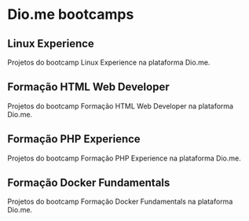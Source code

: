 # Dio.me bootcamps

## Linux Experience
Projetos do bootcamp Linux Experience na plataforma Dio.me.

## Formação HTML Web Developer
Projetos do bootcamp Formação HTML Web Developer na plataforma Dio.me.

## Formação PHP Experience
Projetos do bootcamp Formação PHP Experience na plataforma Dio.me.

## Formação Docker Fundamentals
Projetos do bootcamp Formação Docker Fundamentals na plataforma Dio.me.